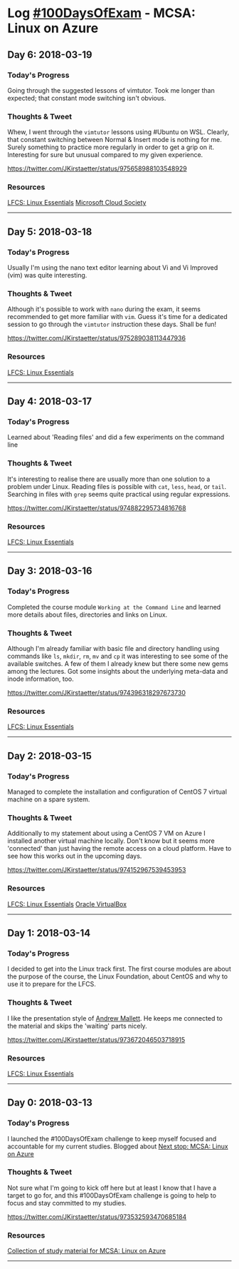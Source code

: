# Log [#100DaysOfExam](https://www.100daysofexam.com/) - MCSA: Linux on Azure

## Day 6: 2018-03-19
### Today's Progress
Going through the suggested lessons of vimtutor. Took me longer than expected; that constant mode switching isn't obvious.

### Thoughts & Tweet
Whew, I went through the `vimtutor` lessons using #Ubuntu on WSL. Clearly, that constant switching between Normal & Insert mode is nothing for me. Surely something to practice more regularly in order to get a grip on it. Interesting for sure but unusual compared to my given experience.

https://twitter.com/JKirstaetter/status/975658988103548929

### Resources
[LFCS: Linux Essentials](https://app.pluralsight.com/library/courses/lfcs-red-hat-7-essentials)
[Microsoft Cloud Society](https://cloudsociety.microsoft.com/)

---- 
## Day 5: 2018-03-18
### Today's Progress
Usually I'm using the nano text editor learning about Vi and Vi Improved (vim) was quite interesting.

### Thoughts & Tweet
Although it's possible to work with `nano` during the exam, it seems recommended to get more familiar with `vim`. Guess it's time for a dedicated session to go through the `vimtutor` instruction these days. Shall be fun!

https://twitter.com/JKirstaetter/status/975289038113447936

### Resources
[LFCS: Linux Essentials](https://app.pluralsight.com/library/courses/lfcs-red-hat-7-essentials)

---- 
## Day 4: 2018-03-17
### Today's Progress
Learned about 'Reading files' and did a few experiments on the command line

### Thoughts & Tweet
It's interesting to realise there are usually more than one solution to a problem under Linux. Reading files is possible with `cat`, `less`, `head`, or `tail`. Searching in files with `grep` seems quite practical using regular expressions.

https://twitter.com/JKirstaetter/status/974882295734816768

### Resources
[LFCS: Linux Essentials](https://app.pluralsight.com/library/courses/lfcs-red-hat-7-essentials)

---- 
## Day 3: 2018-03-16
### Today's Progress
Completed the course module `Working at the Command Line` and learned more details about files, directories and links on Linux.

### Thoughts & Tweet
Although I'm already familiar with basic file and directory handling using commands like `ls`, `mkdir`, `rm`, `mv` and `cp` it was interesting to see some of the available switches. A few of them I already knew but there some new gems among the lectures.
Got some insights about the underlying meta-data and inode information, too.

https://twitter.com/JKirstaetter/status/974396318297673730

### Resources
[LFCS: Linux Essentials](https://app.pluralsight.com/library/courses/lfcs-red-hat-7-essentials)

---- 
## Day 2: 2018-03-15
### Today's Progress
Managed to complete the installation and configuration of CentOS 7 virtual machine on a spare system. 

### Thoughts & Tweet
Additionally to my statement about using a CentOS 7 VM on Azure I installed another virtual machine locally. Don't know but it seems more 'connected' than just having the remote access on a cloud platform. Have to see how this works out in the upcoming days.

https://twitter.com/JKirstaetter/status/974152967539453953

### Resources
[LFCS: Linux Essentials](https://app.pluralsight.com/library/courses/lfcs-red-hat-7-essentials)
[Oracle VirtualBox](https://www.virtualbox.org/)

---- 
## Day 1: 2018-03-14
### Today's Progress
I decided to get into the Linux track first. The first course modules are about the purpose of the course, the Linux Foundation, about CentOS and why to use it to prepare for the LFCS.

### Thoughts & Tweet
I like the presentation style of [Andrew Mallett](https://twitter.com/theurbanpenguin). He keeps me connected to the material and skips the 'waiting' parts nicely.

https://twitter.com/JKirstaetter/status/973672046503718915

### Resources
[LFCS: Linux Essentials](https://app.pluralsight.com/library/courses/lfcs-red-hat-7-essentials)

---- 
## Day 0: 2018-03-13
### Today's Progress
I launched the #100DaysOfExam challenge to keep myself focused and accountable for my current studies. Blogged about [Next stop: MCSA: Linux on Azure](https://jochen.kirstaetter.name/mcsa-linux-on-azure/)

### Thoughts & Tweet
Not sure what I'm going to kick off here but at least I know that I have a target to go for, and this #100DaysOfExam challenge is going to help to focus and stay committed to my studies.

https://twitter.com/JKirstaetter/status/973532593470685184

### Resources
[Collection of study material for MCSA: Linux on Azure](../resources/Microsoft/mcsa-linux-on-azure.md)

---- 